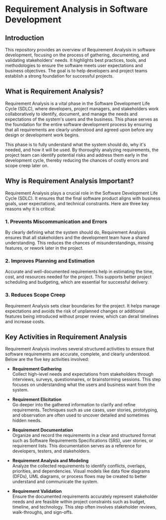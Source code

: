 # Requirement Analysis in Software Development

## Introduction

This repository provides an overview of Requirement Analysis in software development, focusing on the process of gathering, documenting, and validating stakeholders' needs. It highlights best practices, tools, and methodologies to ensure the software meets user expectations and business objectives. The goal is to help developers and project teams establish a strong foundation for successful projects.

## What is Requirement Analysis?

Requirement Analysis is a vital phase in the Software Development Life Cycle (SDLC), where developers, project managers, and stakeholders work collaboratively to identify, document, and manage the needs and expectations of the system's users and the business. This phase serves as the foundation for the entire software development process by ensuring that all requirements are clearly understood and agreed upon before any design or development work begins.

This phase is to fully understand what the system should do, why it's needed, and how it will be used. By thoroughly analyzing requirements, the project team can identify potential risks and address them early in the development cycle, thereby reducing the chances of costly errors and scope creep later on.

## Why is Requirement Analysis Important?

Requirement Analysis plays a crucial role in the Software Development Life Cycle (SDLC). It ensures that the final software product aligns with business goals, user expectations, and technical constraints. Here are three key reasons why it is critical:

### 1. Prevents Miscommunication and Errors
By clearly defining what the system should do, Requirement Analysis ensures that all stakeholders and the development team have a shared understanding. This reduces the chances of misunderstandings, missing features, or rework later in the project.

### 2. Improves Planning and Estimation
Accurate and well-documented requirements help in estimating the time, cost, and resources needed for the project. This supports better project scheduling and budgeting, which are essential for successful delivery.

### 3. Reduces Scope Creep
Requirement Analysis sets clear boundaries for the project. It helps manage expectations and avoids the risk of unplanned changes or additional features being introduced without proper review, which can derail timelines and increase costs.

## Key Activities in Requirement Analysis

Requirement Analysis involves several structured activities to ensure that software requirements are accurate, complete, and clearly understood. Below are the five key activities involved:

- **Requirement Gathering**  
  Collect high-level needs and expectations from stakeholders through interviews, surveys, questionnaires, or brainstorming sessions. This step focuses on understanding what the users and business want from the system.

- **Requirement Elicitation**  
  Go deeper into the gathered information to clarify and refine requirements. Techniques such as use cases, user stories, prototyping, and observation are often used to uncover detailed and sometimes hidden needs.

- **Requirement Documentation**  
  Organize and record the requirements in a clear and structured format such as Software Requirements Specifications (SRS), user stories, or requirement lists. This documentation serves as a reference for developers, testers, and stakeholders.

- **Requirement Analysis and Modeling**  
  Analyze the collected requirements to identify conflicts, overlaps, priorities, and dependencies. Visual models like data flow diagrams (DFDs), UML diagrams, or process flows may be created to better understand and communicate the system.

- **Requirement Validation**  
  Ensure the documented requirements accurately represent stakeholder needs and are feasible within project constraints such as budget, timeline, and technology. This step often involves stakeholder reviews, walk-throughs, and sign-offs.


